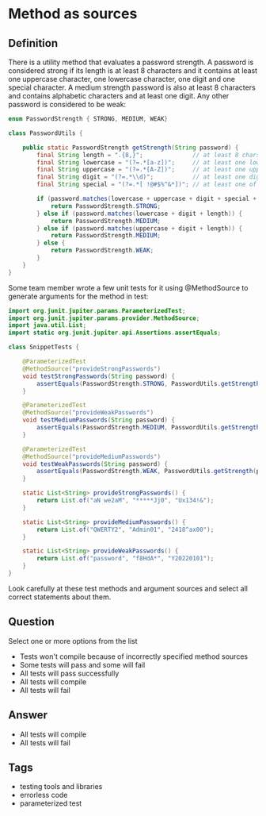 # Method as sources

## Definition
There is a utility method that evaluates a password strength. A password is considered strong if its length is at least 8 characters and it contains at least one uppercase character, one lowercase character, one digit and one special character. A medium strength password is also at least 8 characters and contains alphabetic characters and at least one digit. Any other password is considered to be weak:

```java
enum PasswordStrength { STRONG, MEDIUM, WEAK}

class PasswordUtils {

    public static PasswordStrength getStrength(String password) {
        final String length = ".{8,}";              // at least 8 chars long
        final String lowercase = "(?=.*[a-z])";     // at least one lowercase char
        final String uppercase = "(?=.*[A-Z])";     // at least one uppercase char
        final String digit = "(?=.*\\d)";           // at least one digit
        final String special = "(?=.*[ !@#$%^&*])"; // at least one of these special chars

        if (password.matches(lowercase + uppercase + digit + special + length)) {
            return PasswordStrength.STRONG;
        } else if (password.matches(lowercase + digit + length)) {
            return PasswordStrength.MEDIUM;
        } else if (password.matches(uppercase + digit + length)) {
            return PasswordStrength.MEDIUM;
        } else {
            return PasswordStrength.WEAK;
        }
    }
}
```

Some team member wrote a few unit tests for it using @MethodSource to generate arguments for the method in test:

```java
import org.junit.jupiter.params.ParameterizedTest;
import org.junit.jupiter.params.provider.MethodSource;
import java.util.List;
import static org.junit.jupiter.api.Assertions.assertEquals;

class SnippetTests {

    @ParameterizedTest
    @MethodSource("provideStrongPasswords")
    void testStrongPasswords(String password) {
        assertEquals(PasswordStrength.STRONG, PasswordUtils.getStrength(password));
    }

    @ParameterizedTest
    @MethodSource("provideWeakPasswords")
    void testMediumPasswords(String password) {
        assertEquals(PasswordStrength.MEDIUM, PasswordUtils.getStrength(password));
    }

    @ParameterizedTest
    @MethodSource("provideMediumPasswords")
    void testWeakPasswords(String password) {
        assertEquals(PasswordStrength.WEAK, PasswordUtils.getStrength(password));
    }

    static List<String> provideStrongPasswords() {
        return List.of("aN we2aM", "*****Jj0", "Ux134!&");
    }

    static List<String> provideMediumPasswords() {
        return List.of("QWERTY2", "Admin01", "2418^ax00");
    }

    static List<String> provideWeakPasswords() {
        return List.of("password", "f8HdA*", "Y20220101");
    }
}
```

Look carefully at these test methods and argument sources and select all correct statements about them.

## Question
Select one or more options from the list
- Tests won't compile because of incorrectly specified method sources
- Some tests will pass and some will fail
- All tests will pass successfully
- All tests will compile
- All tests will fail

## Answer
- All tests will compile
- All tests will fail

## Tags
- testing tools and libraries
- errorless code
- parameterized test